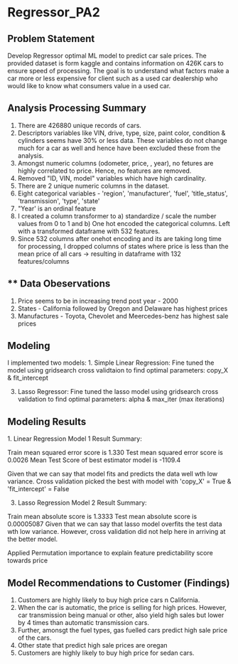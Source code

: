 # Regressor_PA2
 
<h2> Problem Statement </h2>
Develop Regressor optimal ML model to predict car sale prices. The provided dataset is form kaggle and contains information on 426K cars to ensure speed of processing.  The goal is to understand what factors make a car more or less expensive for client such as a used car dealership who would like to know what consumers value in a used car.


<h2> Analysis Processing Summary </h2>

1. There are 426880 unique records of cars.
2. Descriptors variables like VIN, drive, type, size, paint color, condition & cylinders seems have 30% or less data. These variables do not change much for a car as well and hence have been excluded these from the analysis.
3. Amongst numeric columns (odometer, price, , year), no fetures are highly correlated to price. Hence, no features are removed.
4. Removed "ID, VIN, model" variables which have high cardinality.
5. There are 2 unique numeric columns in the dataset.
6. Eight categorical variables - 'region', 'manufacturer', 'fuel', 'title_status', 'transmission', 'type', 'state'
7. "Year' is an ordinal feature
8. I created a column transformer to a) standardize / scale the number values from 0 to 1 and b) One hot encoded the categorical columns. Left with a transformed dataframe with 532 features.
9. Since 532 columns after onehot encoding and its are taking long time for processing, I dropped columns of states where price is less than the mean price of all cars -> resulting in dataframe with 132 features/columns


<h2>** Data Obeservations </h2>

1. Price seems to be in increasing trend post year - 2000
2. States - California followed by Oregon and Delaware has highest prices 
2. Manufactures - Toyota, Chevolet and Meercedes-benz has highest sale prices 
    
<h2> Modeling </h2>
I implemented two models:
1. Simple Linear Regression:
   Fine tuned the model using gridsearch cross validtaion to find optimal parameters: copy_X  & fit_intercept
   
3. Lasso Regressor:
   Fine tuned the lasso model using gridsearch cross validation to find optimal parameters: alpha & max_iter (max iterations)


<h2> Modeling Results </h2>
1. Linear Regression Model 1 Result Summary:
   
   Train mean squared error score is 1.330
   Test mean squared error score is 0.0026
   Mean Test Score of best estimator model is -1109.4

   Given that we can say that model fits and predicts the data well wth low variance. 
   Cross validation picked the best with model with 'copy_X' = True & 'fit_intercept' = False
    

3. Lasso Regression Model 2 Result Summary:

 Train mean absolute score is 1.3333
 Test mean absolute score is 0.00005087
 Given that we can say that lasso model overfits the test data wth low variance. 
 However, cross validation did not help here in arriving at the better model.

Applied Permutation importance to explain feature predictability score towards price

<h2> Model Recommendations to Customer (Findings) </h2>

1. Customers are highly likely to buy high price cars n California.
2. When the car is automatic, the price is selling for high prices.
   However, car transmission being manual or other, also yield high sales but lower by 4 times than automatic transmission cars.
3. Further, amonsgt the fuel types, gas fuelled cars predict high sale price of the cars.
4. Other state that predict high sale prices are oregan
5. Customers are highly likely to buy high price for sedan cars.
   
    
